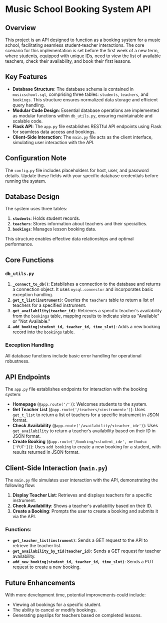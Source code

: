 # Music School Booking System API

## Overview

This project is an API designed to function as a booking system for a music school, facilitating seamless student-teacher interactions. The core scenario for this implementation is set before the first week of a new term, where students, equipped with unique IDs, need to view the list of available teachers, check their availability, and book their first lessons.

## Key Features

- **Database Structure**: The database schema is contained in `musicschool.sql`, comprising three tables: `students`, `teachers`, and `bookings`. This structure ensures normalized data storage and efficient query handling.
- **Modular Code Design**: Essential database operations are implemented as modular functions within `db_utils.py`, ensuring maintainable and scalable code.
- **Flask API**: The `app.py` file establishes RESTful API endpoints using Flask for seamless data access and bookings.
- **Client-Side Interaction**: The `main.py` file acts as the client interface, simulating user interaction with the API.

## Configuration Note

The `config.py` file includes placeholders for host, user, and password details. Update these fields with your specific database credentials before running the system.

## Database Design

The system uses three tables:

1. **`students`**: Holds student records.
2. **`teachers`**: Stores information about teachers and their specialties.
3. **`bookings`**: Manages lesson booking data.

This structure enables effective data relationships and optimal performance.

## Core Functions

### `db_utils.py`

1. **`_connect_to_db()`**: Establishes a connection to the database and returns a connection object. It uses `mysql.connector` and incorporates basic exception handling.
2. **`get_t_list(instrument)`**: Queries the `teachers` table to return a list of teachers for a specified instrument.
3. **`get_availability(teacher_id)`**: Retrieves a specific teacher's availability from the `bookings` table, mapping results to indicate slots as "Available" or "Not Available."
4. **`add_booking(student_id, teacher_id, time_slot)`**: Adds a new booking record into the `bookings` table.

### Exception Handling

All database functions include basic error handling for operational robustness.

## API Endpoints

The `app.py` file establishes endpoints for interaction with the booking system:

- **Homepage** (`@app.route('/')`): Welcomes students to the system.
- **Get Teacher List** (`@app.route('/teachers/<instrument>')`): Uses `get_t_list` to return a list of teachers for a specific instrument in JSON format.
- **Check Availability** (`@app.route('/availability/<teacher_id>')`): Uses `get_availability` to return a teacher’s availability based on their ID in JSON format.
- **Create Booking** (`@app.route('/booking/<student_id>', methods=['PUT'])`): Uses `add_booking` to create a new booking for a student, with results returned in JSON format.

## Client-Side Interaction (`main.py`)

The `main.py` file simulates user interaction with the API, demonstrating the following flow:

1. **Display Teacher List**: Retrieves and displays teachers for a specific instrument.
2. **Check Availability**: Shows a teacher's availability based on their ID.
3. **Create a Booking**: Prompts the user to create a booking and submits it via the API.

### Functions:

- **`get_teacher_list(instrument)`**: Sends a GET request to the API to retrieve the teacher list.
- **`get_availability_by_tid(teacher_id)`**: Sends a GET request for teacher availability.
- **`add_new_booking(student_id, teacher_id, time_slot)`**: Sends a PUT request to create a new booking.

## Future Enhancements

With more development time, potential improvements could include:

- Viewing all bookings for a specific student.
- The ability to cancel or modify bookings.
- Generating payslips for teachers based on completed lessons.
